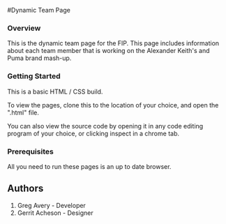 #Dynamic Team Page

### Overview
This is the dynamic team page for the FIP. This page includes information about each team member that is working on the Alexander Keith's and Puma brand mash-up.

### Getting Started
This is a basic HTML / CSS build.

To view the pages, clone this to the location of your choice, and open the ".html" file.

You can also view the source code by opening it in any code editing program of your choice, or clicking inspect in a chrome tab.

### Prerequisites
All you need to run these pages is an up to date browser.

## Authors
1. Greg Avery - Developer
2. Gerrit Acheson - Designer